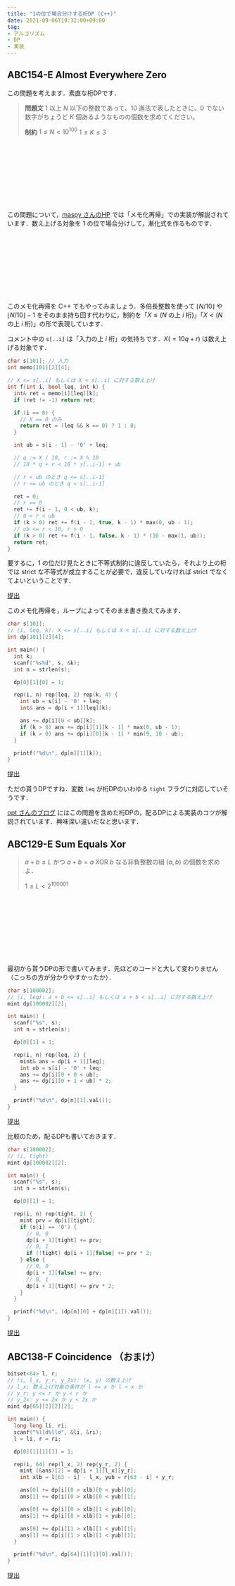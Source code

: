 ```yaml
---
title: "1の位で場合分けする桁DP (C++)"
date: 2021-09-06T19:32:00+09:00
tag:
- アルゴリズム
- DP
- 実装
---
```


## ABC154-E Almost Everywhere Zero

この問題を考えます．素直な桁DPです．

> **問題文**
> $1$ 以上 $N$ 以下の整数であって、$10$ 進法で表したときに、$0$ でない数字がちょうど $K$ 個あるようなものの個数を求めてください。
>
> **制約**
> $1 \leq N < 10^{100}$
> $1 \leq K \leq 3$

<div class="iframely-embed"><div class="iframely-responsive" style="height: 140px; padding-bottom: 0;"><a href="https://atcoder.jp/contests/abc154/tasks/abc154_e" data-iframely-url="//cdn.iframe.ly/i8TEMpI"></a></div></div><script async src="//cdn.iframe.ly/embed.js" charset="utf-8"></script>

この問題について，[maspy さんのHP](https://maspypy.com/atcoder-%e5%8f%82%e5%8a%a0%e6%84%9f%e6%83%b3-2019-02-09abc-154#toc4) では「メモ化再帰」での実装が解説されています．数え上げる対象を $1$ の位で場合分けして，漸化式を作るものです．

<div class="iframely-embed"><div class="iframely-responsive" style="height: 140px; padding-bottom: 0;"><a href="https://maspypy.com/atcoder-%e5%8f%82%e5%8a%a0%e6%84%9f%e6%83%b3-2019-02-09abc-154#toc4" data-iframely-url="//cdn.iframe.ly/W296i0g"></a></div></div><script async src="//cdn.iframe.ly/embed.js" charset="utf-8"></script>

このメモ化再帰を C++ でもやってみましょう．多倍長整数を使って $\lfloor N/10 \rfloor$ や $\lfloor N/10 \rfloor - 1$ をそのまま持ち回す代わりに，制約を「$X \leq (\text{$N$ の上 $i$ 桁})$」「$X < (\text{$N$ の上 $i$ 桁})$」の形で表現しています．

コメント中の `s[..i]` は「入力の上 $i$ 桁」の気持ちです．$X (=10q+r)$ は数え上げる対象です．

```cpp
char s[101]; // 入力
int memo[101][2][4];

// X <= s[..i] もしくは X < s[..i] に対する数え上げ
int f(int i, bool leq, int k) {
  int& ret = memo[i][leq][k];
  if (ret != -1) return ret;

  if (i == 0) {
    // X == 0 のみ
    return ret = (leq && k == 0) ? 1 : 0;
  }

  int ub = s[i - 1] - '0' + leq;

  // q := X / 10, r := X % 10
  // 10 * q + r < 10 * s[..i-1] + ub

  // r < ub のとき q <= s[..i-1]
  // r >= ub のとき q < s[..i-1]

  ret = 0;
  // r == 0
  ret += f(i - 1, 0 < ub, k);
  // 0 < r < ub
  if (k > 0) ret += f(i - 1, true, k - 1) * max(0, ub - 1);
  // ub <= r < 10, r > 0
  if (k > 0) ret += f(i - 1, false, k - 1) * (10 - max(1, ub));
  return ret;
}
```

要するに，$1$ の位だけ見たときに不等式制約に違反していたら，それより上の桁では strict な不等式が成立することが必要で，違反していなければ strict でなくてよいということです．

[提出](https://atcoder.jp/contests/abc154/submissions/25648538)

このメモ化再帰を，ループによってそのまま書き換えてみます．

```cpp
char s[101];
// (i, leq, k): X <= s[..i] もしくは X < s[..i] に対する数え上げ
int dp[101][2][4];

int main() {
  int k;
  scanf("%s%d", s, &k);
  int n = strlen(s);

  dp[0][1][0] = 1;

  rep(i, n) rep(leq, 2) rep(k, 4) {
    int ub = s[i] - '0' + leq;
    int& ans = dp[i + 1][leq][k];

    ans += dp[i][0 < ub][k];
    if (k > 0) ans += dp[i][1][k - 1] * max(0, ub - 1);
    if (k > 0) ans += dp[i][0][k - 1] * min(9, 10 - ub);
  }

  printf("%d\n", dp[n][1][k]);
}
```

[提出](https://atcoder.jp/contests/abc154/submissions/25648538)

ただの貰うDPですね．変数 `leq` が桁DPのいわゆる `tight` フラグに対応していそうです．

[opt さんのブログ](https://opt-cp.com/digit-dp-implementation/) にはこの問題を含めた桁DPの，配るDPによる実装のコツが解説されています．興味深い違いだなと思います．

## ABC129-E Sum Equals Xor

> $a + b \leq L$ かつ $a + b = a\ \mathrm{XOR}\ b$ なる非負整数の組 $(a, b)$ の個数を求めよ．
>
> $1 \leq L < 2^{100001}$

<div class="iframely-embed"><div class="iframely-responsive" style="height: 140px; padding-bottom: 0;"><a href="https://atcoder.jp/contests/abc129/tasks/abc129_e" data-iframely-url="//cdn.iframe.ly/mYTPwcy"></a></div></div><script async src="//cdn.iframe.ly/embed.js" charset="utf-8"></script>

最初から貰うDPの形で書いてみます．先ほどのコードと大して変わりません（こっちの方が分かりやすかったか）．

```cpp
char s[100002];
// (i, leq): a + b <= s[..i] もしくは a + b < s[..i] に対する数え上げ
mint dp[100002][2];

int main() {
  scanf("%s", s);
  int n = strlen(s);

  dp[0][1] = 1;

  rep(i, n) rep(leq, 2) {
    mint& ans = dp[i + 1][leq];
    int ub = s[i] - '0' + leq;
    ans += dp[i][0 + 0 < ub];
    ans += dp[i][0 + 1 < ub] * 2;
  }

  printf("%d\n", dp[n][1].val());
}
```

[提出](https://atcoder.jp/contests/abc129/submissions/25647346)

比較のため，配るDPも書いておきます．

```cpp
char s[100002];
// (i, tight)
mint dp[100002][2];

int main() {
  scanf("%s", s);
  int n = strlen(s);

  dp[0][1] = 1;

  rep(i, n) rep(tight, 2) {
    mint prv = dp[i][tight];
    if (s[i] == '0') {
      // 0, 0
      dp[i + 1][tight] += prv;
      // 0, 1
      if (!tight) dp[i + 1][false] += prv * 2;
    } else {
      // 0, 0
      dp[i + 1][false] += prv;
      // 0, 1
      dp[i + 1][tight] += prv * 2;
    }
  }

  printf("%d\n", (dp[n][0] + dp[n][1]).val());
}
```

[提出](https://atcoder.jp/contests/abc129/submissions/25647828)

## ABC138-F Coincidence （おまけ）

```cpp
bitset<64> l, r;
// (i, l_x, y_r, y_2x): (x, y) の数え上げ
// l_x: 数え上げ対象の条件が l <= x か l < x か
// y_r: y <= r か y < r か
// y_2x: y <= 2x か y < 2x か
mint dp[65][2][2][2];

int main() {
  long long li, ri;
  scanf("%lld%lld", &li, &ri);
  l = li, r = ri;

  dp[0][1][1][1] = 1;

  rep(i, 64) rep(l_x, 2) rep(y_r, 2) {
    mint (&ans)[2] = dp[i + 1][l_x][y_r];
    int xlb = l[63 - i] - l_x, yub = r[63 - i] + y_r;

    ans[0] += dp[i][0 > xlb][0 < yub][0];
    ans[1] += dp[i][0 > xlb][0 < yub][1];

    ans[0] += dp[i][0 > xlb][1 < yub][0];
    ans[1] += dp[i][0 > xlb][1 < yub][0];

    ans[0] += dp[i][1 > xlb][1 < yub][1];
    ans[1] += dp[i][1 > xlb][1 < yub][1];
  }

  printf("%d\n", dp[64][1][1][0].val());
}
```

[提出](https://atcoder.jp/contests/abc138/submissions/25649869)
